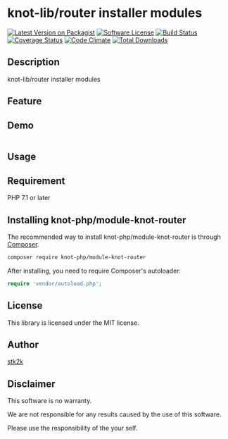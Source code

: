 knot-lib/router installer modules
=======================

[![Latest Version on Packagist](https://img.shields.io/packagist/v/knot-php/module-knot-router.svg?style=flat-square)](https://packagist.org/packages/knot-php/module-knot-router)
[![Software License](https://img.shields.io/badge/license-MIT-brightgreen.svg?style=flat-square)](LICENSE.md)
[![Build Status](https://travis-ci.org/knot-php/module-knot-router.svg?branch=master)](https://travis-ci.org/knot-php/module-knot-router)
[![Coverage Status](https://coveralls.io/repos/github/knot-php/module-knot-router/badge.svg?branch=master)](https://coveralls.io/github/knot-php/module-knot-router?branch=master)
[![Code Climate](https://codeclimate.com/github/knot-php/module-knot-router/badges/gpa.svg)](https://codeclimate.com/github/knot-php/module-knot-router)
[![Total Downloads](https://img.shields.io/packagist/dt/knot-php/module-knot-router.svg?style=flat-square)](https://packagist.org/packages/knot-php/module-knot-router)

## Description

knot-lib/router installer modules


## Feature

## Demo

```php

```

## Usage

## Requirement

PHP 7.1 or later

## Installing knot-php/module-knot-router

The recommended way to install knot-php/module-knot-router is through
[Composer](http://getcomposer.org).

```bash
composer require knot-php/module-knot-router
```

After installing, you need to require Composer's autoloader:

```php
require 'vendor/autoload.php';
```

## License
This library is licensed under the MIT license.

## Author

[stk2k](https://github.com/stk2k)

## Disclaimer

This software is no warranty.

We are not responsible for any results caused by the use of this software.

Please use the responsibility of the your self.


